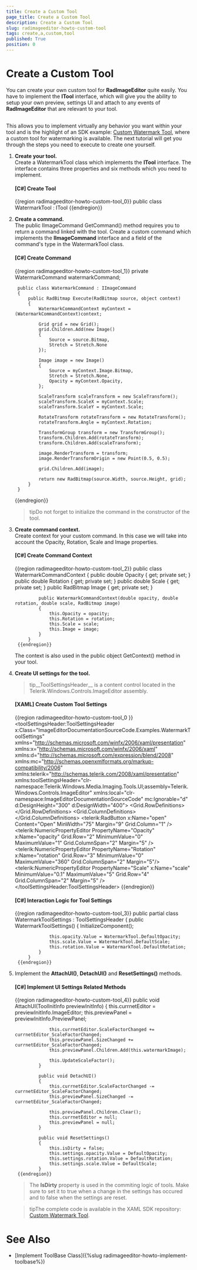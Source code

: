 ```yaml
---
title: Create a Custom Tool
page_title: Create a Custom Tool
description: Create a Custom Tool
slug: radimageeditor-howto-custom-tool
tags: create,a,custom,tool
published: True
position: 0
---
```


# Create a Custom Tool



You can create your own custom tool for __RadImageEditor__ quite easily. You have to implement the __ITool__ interface, which will give you the ability to setup your own preview, settings UI and attach to any events of __RadImageEditor__ that are relevant to your tool.
      

## 

This allows you to implement virtually any behavior you want within your tool and is the highlight of an SDK example: [Custom Watermark Tool](https://github.com/telerik/xaml-sdk/tree/master/ImageEditor/CustomWatermarkTool), where a custom tool for watermarking is available. The next tutorial will get you through the steps you need to execute to create one yourself.
        

1. __Create your tool.__<br/>Create a WatermarkTool class which implements the __ITool__ interface. The interface contains three properties and six methods which you need to implement.

	#### __[C#] Create Tool__
	
	{{region radimageeditor-howto-custom-tool_0}}
		    public class WatermarkTool : ITool
	{{endregion}}


1. __Create a command.__<br/>The public IImageCommand GetCommand() method requires you to return a command linked with the tool. Create a custom command which implements the __IImageCommand__ interface and a field of the command's type in the WatermarkTool class.
            

	#### __[C#] Create Command__
	
	{{region radimageeditor-howto-custom-tool_1}}
	    private WatermarkCommand watermarkCommand;
	
	    public class WatermarkCommand : IImageCommand
	    {
	        public RadBitmap Execute(RadBitmap source, object context)
	        {
	            WatermarkCommandContext myContext = (WatermarkCommandContext)context;
	
	            Grid grid = new Grid();
	            grid.Children.Add(new Image()
	            {
	                Source = source.Bitmap,
	                Stretch = Stretch.None
	            });
	
	            Image image = new Image()
	            {
	                Source = myContext.Image.Bitmap,
	                Stretch = Stretch.None,
	                Opacity = myContext.Opacity,
	            };
	
	            ScaleTransform scaleTransform = new ScaleTransform();
	            scaleTransform.ScaleX = myContext.Scale;
	            scaleTransform.ScaleY = myContext.Scale;
	
	            RotateTransform rotateTransform = new RotateTransform();
	            rotateTransform.Angle = myContext.Rotation;
	
	            TransformGroup transform = new TransformGroup();
	            transform.Children.Add(rotateTransform);
	            transform.Children.Add(scaleTransform);
	
	            image.RenderTransform = transform;
	            image.RenderTransformOrigin = new Point(0.5, 0.5);
	
	            grid.Children.Add(image);
	
	            return new RadBitmap(source.Width, source.Height, grid);
	        }
	    }
	{{endregion}}



	>tipDo not forget to initialize the command in the constructor of the tool.

1. __Create command context.__<br/>Create context for your custom command. In this case we will take into account the Opacity, Rotation, Scale and Image properties.
            
	
	#### __[C#] Create Command Context__
	
	{{region radimageeditor-howto-custom-tool_2}}
		    public class WatermarkCommandContext
		    {
		        public double Opacity { get; private set; }
		        public double Rotation { get; private set; }
		        public double Scale { get; private set; }
		        public RadBitmap Image { get; private set; }
		
		        public WatermarkCommandContext(double opacity, double rotation, double scale, RadBitmap image)
		        {
		            this.Opacity = opacity;
		            this.Rotation = rotation;
		            this.Scale = scale;
		            this.Image = image;
		        }
		    }
		{{endregion}}
	
	The context is also used in the public object GetContext() method in your tool.
	            

1. __Create UI settings for the tool.__
	
	>tip__ToolSettingsHeader__ is a content control located in the Telerik.Windows.Controls.ImageEditor assembly.
	              
	
	#### __[XAML] Create Custom Tool Settings__
	
	{{region radimageeditor-howto-custom-tool_0 }}
		<toolSettingsHeader:ToolSettingsHeader x:Class="ImageEditorDocumentationSourceCode.Examples.WatermarkToolSettings"
		            xmlns="http://schemas.microsoft.com/winfx/2006/xaml/presentation"
		            xmlns:x="http://schemas.microsoft.com/winfx/2006/xaml"
		            xmlns:d="http://schemas.microsoft.com/expression/blend/2008"
		            xmlns:mc="http://schemas.openxmlformats.org/markup-compatibility/2006"
		            xmlns:telerik="http://schemas.telerik.com/2008/xaml/presentation"
		            xmlns:toolSettingsHeader="clr-namespace:Telerik.Windows.Media.Imaging.Tools.UI;assembly=Telerik.Windows.Controls.ImageEditor"
		            xmlns:local="clr-namespace:ImageEditorDocumentationSourceCode"
		            mc:Ignorable="d"
		            d:DesignHeight="300" d:DesignWidth="400">
		  <Grid x:Name="LayoutRoot">
		    <Grid.RowDefinitions>
		      <RowDefinition Height="Auto "/>
		      <RowDefinition Height="Auto "/>
		      <RowDefinition Height="Auto "/>
		      <RowDefinition Height="Auto "/>
		      <RowDefinition Height="Auto "/>
		    </Grid.RowDefinitions>
		    <Grid.ColumnDefinitions>
		      <ColumnDefinition Width="*" />
		      <ColumnDefinition Width="Auto" />
		    </Grid.ColumnDefinitions>
		    <TextBlock Text="Open image" Margin="9" VerticalAlignment="Center" Foreground="#FF1E395B"/>
		    <telerik:RadButton x:Name="open" Content="Open" MinWidth="75" Margin="9" Grid.Column="1" />
		    <telerik:NumericPropertyEditor PropertyName="Opacity" x:Name="opacity" Grid.Row="2" MinimumValue="0" MaximumValue="1" Grid.ColumnSpan="2" Margin="5" />
		    <telerik:NumericPropertyEditor PropertyName="Rotation" x:Name="rotation" Grid.Row="3" MinimumValue="0" MaximumValue="360" Grid.ColumnSpan="2" Margin="5"/>
		    <telerik:NumericPropertyEditor PropertyName="Scale" x:Name="scale" MinimumValue="0.1" MaximumValue="5" Grid.Row="4" Grid.ColumnSpan="2" Margin="5" />
		  </Grid>
		</toolSettingsHeader:ToolSettingsHeader>
		{{endregion}}
	
	
	
	#### __[C#] Interaction Logic for Tool Settings__
	
	{{region radimageeditor-howto-custom-tool_3}}
		    public partial class WatermarkToolSettings : ToolSettingsHeader
		    {
		        public WatermarkToolSettings()
		        {
		            InitializeComponent();
		
		            this.opacity.Value = WatermarkTool.DefaultOpacity;
		            this.scale.Value = WatermarkTool.DefaultScale;
		            this.rotation.Value = WatermarkTool.DefaultRotation;
		        }
		    }
		{{endregion}}



1. Implement the __AttachUI()__, __DetachUI()__ and __ResetSettings()__ methods.
	            
	
	#### __[C#] Implement UI Settings Related Methods__
	
	{{region radimageeditor-howto-custom-tool_4}}
		        public void AttachUI(ToolInitInfo previewInitInfo)
		        {
		            this.currnetEditor = previewInitInfo.ImageEditor;
		            this.previewPanel = previewInitInfo.PreviewPanel;
		
		            this.currnetEditor.ScaleFactorChanged += currnetEditor_ScaleFactorChanged;
		            this.previewPanel.SizeChanged += currnetEditor_ScaleFactorChanged;
		            this.previewPanel.Children.Add(this.watermarkImage);
		
		            this.UpdateScaleFactor();
		        }
		
		        public void DetachUI()
		        {
		            this.currnetEditor.ScaleFactorChanged -= currnetEditor_ScaleFactorChanged;
		            this.previewPanel.SizeChanged -= currnetEditor_ScaleFactorChanged;
		
		            this.previewPanel.Children.Clear();
		            this.currnetEditor = null;
		            this.previewPanel = null;
		        }
		
		        public void ResetSettings()
		        {
		            this.isDirty = false;
		            this.settings.opacity.Value = DefaultOpacity;
		            this.settings.rotation.Value = DefaultRotation;
		            this.settings.scale.Value = DefaultScale;
		        }
		{{endregion}}
	
	
	
	>The __IsDirty__ property is used in the commiting logic of tools. Make sure to set it to true when a change in the settings has occured and to false when the settings are reset.
	              
	
	>tipThe complete code is available in the XAML SDK repository: [Custom Watermark Tool](https://github.com/telerik/xaml-sdk/tree/master/ImageEditor/CustomWatermarkTool).
	          

# See Also

* [Implement ToolBase Class]({%slug radimageeditor-howto-implement-toolbase%})
